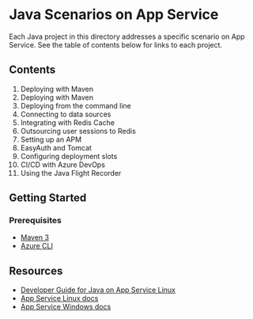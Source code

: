 # Java Scenarios on App Service

Each Java project in this directory addresses a specific scenario on App Service. See the table of contents below for links to each project.

## Contents

1. Deploying with Maven
1. Deploying with Maven
2. Deploying from the command line
3. Connecting to data sources
4. Integrating with Redis Cache
5. Outsourcing user sessions to Redis
6. Setting up an APM
7. EasyAuth and Tomcat
8. Configuring deployment slots
9. CI/CD with Azure DevOps
10. Using the Java Flight Recorder

## Getting Started

### Prerequisites

- [Maven 3](https://maven.apache.org/download.cgi)
- [Azure CLI](https://docs.microsoft.com/en-us/cli/azure/install-azure-cli?view=azure-cli-latest)


## Resources

- [Developer Guide for Java on App Service Linux](https://docs.microsoft.com/en-us/azure/app-service/containers/app-service-linux-java)
- [App Service Linux docs](https://docs.microsoft.com/en-us/azure/app-service/containers/)
- [App Service Windows docs](https://docs.microsoft.com/en-us/azure/app-service/)
